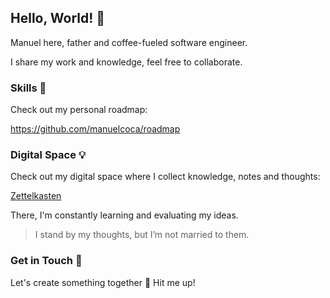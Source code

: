 ## Hello, World! 👋

Manuel here, father and coffee-fueled software engineer.

I share my work and knowledge, feel free to collaborate.

### Skills 🎯
Check out my personal roadmap:

https://github.com/manuelcoca/roadmap

### Digital Space 💡
Check out my digital space where I collect knowledge, notes and thoughts:

[Zettelkasten](https://github.com/manuelcoca/digital-zettelkasten)

There, I'm constantly learning and evaluating my ideas.

> I stand by my thoughts, but I’m not married to them.

### Get in Touch 💌
Let's create something together 🌟 Hit me up!
